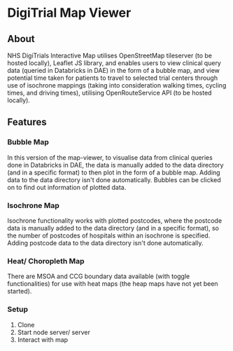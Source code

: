 # DigiTrial Map Viewer

## About 
NHS DigiTrials Interactive Map utilises OpenStreetMap tileserver (to be hosted locally), Leaflet JS library, and enables users to view clinical query data (queried in Databricks in DAE) in the form of a bubble map, and view potential time taken for patients to travel to selected trial centers through use of isochrone mappings (taking into consideration walking times, cycling times, and driving times), utilising OpenRouteService API (to be hosted locally).

## Features 
### Bubble Map
In this version of the map-viewer, to visualise data from clinical queries done in Databricks in DAE, the data is manually added to the data directory (and in a specific format) to then plot in the form of a bubble map. Adding data to the data directory isn't done automatically.
Bubbles can be clicked on to find out information of plotted data.

### Isochrone Map
Isochrone functionality works with plotted postcodes, where the postcode data is manually added to the data directory (and in a specific format), so the number of postcodes of hospitals within an isochrone is specified. Adding postcode data to the data directory isn't done automatically.

### Heat/ Choropleth Map
There are MSOA and CCG boundary data available (with toggle functionalities) for use with heat maps (the heap maps have not yet been started).

### Setup 
1. Clone
2. Start node server/ server
3. Interact with map
